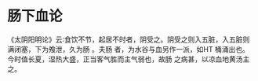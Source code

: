 # 肠下血论



《太阴阳明论》云∶食饮不节，起居不时者，阴受之。阴受之则入五脏，入五脏则满闭塞，下为飧泄，久为肠 。夫肠 者，为水谷与血另作一派，如HT 桶涌出也。今时值长夏，湿热大盛，正当客气胜而主气弱也，故肠 之病甚，以凉血地黄汤主之。